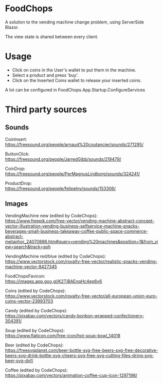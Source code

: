 # FoodChops

A solution to the vending machine change problem, using ServerSide Blazor.

The view state is shared between every client.

# Usage
- Click on coins in the User's wallet to put them in the machine.
- Select a product and press 'buy'.
- Click on the Inserted Coins wallet to release your inserted coins.

A lot can be configured in FoodChops.App.Startup.ConfigureServices

# Third party sources

## Sounds

CoinInsert:<br/>
https://freesound.org/people/arnaud%20coutancier/sounds/271295/

ButtonClick:<br/>
https://freesound.org/people/JarredGibb/sounds/219479/

CoinDrop:<br/>
https://freesound.org/people/PerMagnusLindborg/sounds/324241/

ProductDrop:<br/>
https://freesound.org/people/felipelnv/sounds/153306/

## Images

VendingMachine new (edited by CodeChops):<br/>
https://www.freepik.com/free-vector/vending-machine-abstract-concept-vector-illustration-vending-business-selfservice-machine-snacks-beverages-small-business-takeaway-coffee-public-space-commerce-abstract-metaphor_24070886.htm#query=vending%20machines&position=1&from_view=search&track=sph

VendingMachine red/blue (edited by CodeChops):<br/>
https://www.vectorstock.com/royalty-free-vector/realistic-snacks-vending-machine-vector-8427345

FoodChopsFavicon:<br/>
https://images.app.goo.gl/K2TjBAEnqHc4ep6y6

Coins (edited by CodeChops):<br/>
https://www.vectorstock.com/royalty-free-vector/all-european-union-euro-coins-vector-23993703

Candy (edited by CodeChops):<br/>
https://pixabay.com/vectors/candy-bonbon-wrapped-confectionery-304391/

Soup (edited by CodeChops):<br/>
https://www.flaticon.com/free-icon/hot-soup-bowl_14018

Beer (edited by CodeChops):<br/>
https://freesvgplanet.com/beer-bottle-svg-free-beers-svg-free-decorative-beers-svg-drink-bottle-svg-cheers-svg-free-svg-cutting-files-dring-svg-beer-svg-dxf/

Coffee (edited by CodeChops):<br/>
https://pixabay.com/vectors/animation-coffee-cup-icon-1297198/
